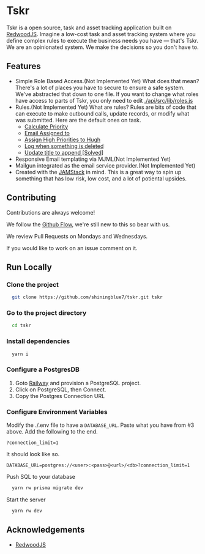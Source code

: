 
# Tskr

Tskr is a open source, task and asset tracking application built on [RedwoodJS].
Imagine a low-cost task and asset tracking system where you define complex rules
to execute the business needs you have — that's Tskr. We are an opinionated
system. We make the decisions so you don't have to.



## Features

- Simple Role Based Access.(Not Implemented Yet)
  What does that mean?
  There's a lot of places you have to secure to ensure a safe system.
  We've abstracted that down to one file.
  If you want to change what roles have access to parts of Tskr, you
  only need to edit [./api/src/lib/roles.js]
- Rules.(Not Implemented Yet)
  What are rules?
  Rules are bits of code that can execute to make outbound calls,
  update records, or modify what was submitted. Here are the default
  ones on task.
  - [Calculate Priority]
  - [Email Assigned to]
  - [Assign High Priorities to Hugh]
  - [Log when something is deleted]
  - [Update title to append \[Solved\]]
- Responsive Email templating via MJML(Not Implemented Yet)
- Mailgun integrated as the email service provider.(Not Implemented Yet)
- Created with the [JAMStack] in mind.
  This is a great way to spin up something that has low risk, low cost,
  and a lot of potiental upsides.

[./api/src/lib/roles.js]: https://github.com/jacebenson/rw-poc/blob/main/api/src/lib/roles.js
[JAMStack]: https://www.netlify.com/jamstack/
[Calculate Priority]:https://github.com/shiningblue7/tskr/blob/main/api/src/rules/tasks/create-update-calculate-priority.js
[Email Assigned to]:https://github.com/shiningblue7/tskr/blob/main/api/src/rules/tasks/email-assigned-to.js
[Assign High Priorities to Hugh]:https://github.com/shiningblue7/tskr/blob/main/api/src/rules/tasks/assign-high-priority.js
[Log when something is deleted]:https://github.com/shiningblue7/tskr/blob/main/api/src/rules/tasks/log-when-something-is-deleted.js
[Update title to append \[Solved\]]:https://github.com/shiningblue7/tskr/blob/main/api/src/rules/tasks/update-title-when-solved.js

## Contributing

Contributions are always welcome!

We follow the [Github Flow], we're still new to this so bear with us.

We review Pull Requests on Mondays and Wednesdays.

If you would like to work on an issue comment on it.

[Github Flow]: https://guides.github.com/introduction/flow/
## Run Locally

### Clone the project

```bash
  git clone https://github.com/shiningblue7/tskr.git tskr
```

### Go to the project directory

```bash
  cd tskr
```

### Install dependencies

```bash
  yarn i
```

### Configure a PostgresDB

1.  Goto [Railway] and provision a PostgreSQL project.
2.  Click on PostgreSQL, then Connect.
3.  Copy the Postgres Connection URL

### Configure Environment Variables

Modify the ./.env file to have a `DATABASE_URL`.  Paste what you have from #3 above.
Add the following to the end.
```
?connection_limit=1
```

It should look like so.

```
DATABASE_URL=postgres://<user>:<pass>@<url>/<db>?connection_limit=1
```

Push SQL to your database

```bash
  yarn rw prisma migrate dev
```

Start the server

```bash
  yarn rw dev
```

[Railway]: https://railway.app/

## Acknowledgements

 - [RedwoodJS]

[RedwoodJS]: https://redwoodjs.com/